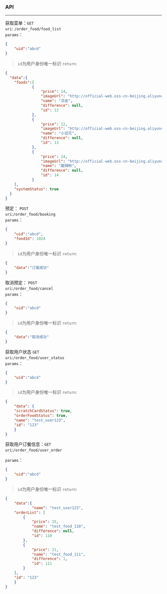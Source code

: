 
### API

---

获取菜单：`GET`    
`uri`: `/order_food/food_list`     
`params`：   
```json
{
    "uid":"abcd"
}
```
> `id`为用户身份唯一标识
`return`:   
```json
{
  "data":{
    "foods":[
            {
                "price": 14,
                "imageUrl": "http://official-web.oss-cn-beijing.aliyuncs.com/xiaomai/xishaoye.jpg",
                "name": "凉皮",
                "difference": null,
                "id": 12
            },
            {
                "price": 12,
                "imageUrl": "http://official-web.oss-cn-beijing.aliyuncs.com/xiaomai/xishaoye.jpg",
                "name": "小豆花",
                "difference": null,
                "id": 13
            },
            {
                "price": 14,
                "imageUrl": "http://official-web.oss-cn-beijing.aliyuncs.com/xiaomai/xishaoye.jpg",
                "name": "酸辣粉",
                "difference": null,
                "id": 14
            }
    ],
    "systemStatus": true
  }
}
```


预定： `POST`    
`uri`:`/order_food/booking`   
 `params`：   
```json
{
    "uid":"abcd",
    "foodId": 1024
}
```
> `id`为用户身份唯一标识
`return`:   
```json
{
    "data":"订餐成功"
}
```

取消预定：  `POST`    
`uri`:`/order_food/cancel`  
 `params`：   
```json
{
    "uid":"abcd"
}
```
> `id`为用户身份唯一标识
`return`:   
```json
{
    "data":"取消成功"
}
```


获取用户状态 `GET`    
`uri`:`/order_food/user_status`  
 `params`：   
```json
{
    "uid":"abcd"
}
```
> `id`为用户身份唯一标识
`return`:   
```json
{
    "data": {
    "scratchCardStatus": true,
    "orderFoodStatus": true,
    "name": "test_user123",
    "id": "123"
    }
}
```

获取用户订餐信息：`GET`    
`uri`:`/order_food/user_order`

 `params`：   
```json
{
    "uid":"abcd"
}
```
> `id`为用户身份唯一标识
`return`:   
```json
{
    "data":{
            "name": "test_user123",
    "orderList": [
        {
            "price": 15,
            "name": "test_food_110",
            "difference": null,
            "id": 110
        },
        {
            "price": 21,
            "name": "test_food_111",
            "difference": 1,
            "id": 111
        }
    ],
    "id": "123"
    }
}
```
